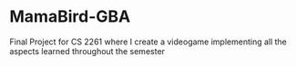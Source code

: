 # MamaBird-GBA
Final Project for CS 2261 where I create a videogame implementing all the aspects learned throughout the semester
